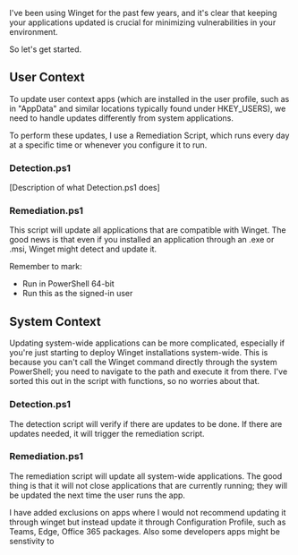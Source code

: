 I've been using Winget for the past few years, and it's clear that keeping your applications updated is crucial for minimizing vulnerabilities in your environment.

So let's get started.

## User Context

To update user context apps (which are installed in the user profile, such as in "AppData" and similar locations typically found under HKEY_USERS), we need to handle updates differently from system applications.

To perform these updates, I use a Remediation Script, which runs every day at a specific time or whenever you configure it to run.

### Detection.ps1

[Description of what Detection.ps1 does]

### Remediation.ps1

This script will update all applications that are compatible with Winget. The good news is that even if you installed an application through an .exe or .msi, Winget might detect and update it.

Remember to mark:
- Run in PowerShell 64-bit
- Run this as the signed-in user

## System Context

Updating system-wide applications can be more complicated, especially if you're just starting to deploy Winget installations system-wide. This is because you can't call the Winget command directly through the system PowerShell; you need to navigate to the path and execute it from there. I've sorted this out in the script with functions, so no worries about that.

### Detection.ps1

The detection script will verify if there are updates to be done. If there are updates needed, it will trigger the remediation script.

### Remediation.ps1

The remediation script will update all system-wide applications. The good thing is that it will not close applications that are currently running; they will be updated the next time the user runs the app.


I have added exclusions on apps where I would not recommend updating it through winget but instead update it through Configuration Profile, such as Teams, Edge, Office 365 packages. Also some developers apps might be senstivity to 